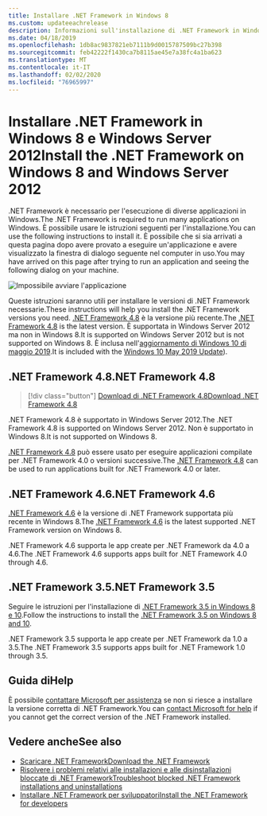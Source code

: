```yaml
---
title: Installare .NET Framework in Windows 8
ms.custom: updateeachrelease
description: Informazioni sull'installazione di .NET Framework in Windows 8
ms.date: 04/18/2019
ms.openlocfilehash: 1db8ac9837821eb7111b9d0015787509bc27b398
ms.sourcegitcommit: feb42222f1430ca7b8115ae45e7a38fc4a1ba623
ms.translationtype: MT
ms.contentlocale: it-IT
ms.lasthandoff: 02/02/2020
ms.locfileid: "76965997"
---
```

# <a name="install-the-net-framework-on-windows-8-and-windows-server-2012"></a><span data-ttu-id="96d6c-103">Installare .NET Framework in Windows 8 e Windows Server 2012</span><span class="sxs-lookup"><span data-stu-id="96d6c-103">Install the .NET Framework on Windows 8 and Windows Server 2012</span></span>

<span data-ttu-id="96d6c-104">.NET Framework è necessario per l'esecuzione di diverse applicazioni in Windows.</span><span class="sxs-lookup"><span data-stu-id="96d6c-104">The .NET Framework is required to run many applications on Windows.</span></span> <span data-ttu-id="96d6c-105">È possibile usare le istruzioni seguenti per l'installazione.</span><span class="sxs-lookup"><span data-stu-id="96d6c-105">You can use the following instructions to install it.</span></span> <span data-ttu-id="96d6c-106">È possibile che si sia arrivati a questa pagina dopo avere provato a eseguire un'applicazione e avere visualizzato la finestra di dialogo seguente nel computer in uso.</span><span class="sxs-lookup"><span data-stu-id="96d6c-106">You may have arrived on this page after trying to run an application and seeing the following dialog on your machine.</span></span>

![Impossibile avviare l'applicazione](./media/this-application-could-not-be-started.png)

<span data-ttu-id="96d6c-108">Queste istruzioni saranno utili per installare le versioni di .NET Framework necessarie.</span><span class="sxs-lookup"><span data-stu-id="96d6c-108">These instructions will help you install the .NET Framework versions you need.</span></span> <span data-ttu-id="96d6c-109">[.NET Framework 4.8](https://github.com/Microsoft/dotnet/tree/master/releases/net48) è la versione più recente.</span><span class="sxs-lookup"><span data-stu-id="96d6c-109">The [.NET Framework 4.8](https://github.com/Microsoft/dotnet/tree/master/releases/net48) is the latest version.</span></span> <span data-ttu-id="96d6c-110">È supportata in Windows Server 2012 ma non in Windows 8.</span><span class="sxs-lookup"><span data-stu-id="96d6c-110">It is supported on Windows Server 2012 but is not supported on Windows 8.</span></span> <span data-ttu-id="96d6c-111">È inclusa nell'[aggiornamento di Windows 10 di maggio 2019](https://support.microsoft.com/help/4028685/windows-10-get-the-update).</span><span class="sxs-lookup"><span data-stu-id="96d6c-111">It is included with the [Windows 10 May 2019 Update](https://support.microsoft.com/help/4028685/windows-10-get-the-update)).</span></span>

## <a name="net-framework-48"></a><span data-ttu-id="96d6c-112">.NET Framework 4.8</span><span class="sxs-lookup"><span data-stu-id="96d6c-112">.NET Framework 4.8</span></span>

> [!div class="button"]
> [<span data-ttu-id="96d6c-113">Download di .NET Framework 4.8</span><span class="sxs-lookup"><span data-stu-id="96d6c-113">Download .NET Framework 4.8</span></span>](https://dotnet.microsoft.com/download/dotnet-framework/net48)

<span data-ttu-id="96d6c-114">.NET Framework 4.8 è supportato in Windows Server 2012.</span><span class="sxs-lookup"><span data-stu-id="96d6c-114">The .NET Framework 4.8 is supported on Windows Server 2012.</span></span> <span data-ttu-id="96d6c-115">Non è supportato in Windows 8.</span><span class="sxs-lookup"><span data-stu-id="96d6c-115">It is not supported on Windows 8.</span></span>

<span data-ttu-id="96d6c-116">[.NET Framework 4.8](https://github.com/Microsoft/dotnet/tree/master/releases/net48) può essere usato per eseguire applicazioni compilate per .NET Framework 4.0 o versioni successive.</span><span class="sxs-lookup"><span data-stu-id="96d6c-116">The [.NET Framework 4.8](https://github.com/Microsoft/dotnet/tree/master/releases/net48) can be used to run applications built for .NET Framework 4.0 or later.</span></span>

## <a name="net-framework-46"></a><span data-ttu-id="96d6c-117">.NET Framework 4.6</span><span class="sxs-lookup"><span data-stu-id="96d6c-117">.NET Framework 4.6</span></span>

<span data-ttu-id="96d6c-118">[.NET Framework 4.6](https://dotnet.microsoft.com/download/dotnet-framework/net46) è la versione di .NET Framework supportata più recente in Windows 8.</span><span class="sxs-lookup"><span data-stu-id="96d6c-118">The [.NET Framework 4.6](https://dotnet.microsoft.com/download/dotnet-framework/net46) is the latest supported .NET Framework version on Windows 8.</span></span>

<span data-ttu-id="96d6c-119">.NET Framework 4.6 supporta le app create per .NET Framework da 4.0 a 4.6.</span><span class="sxs-lookup"><span data-stu-id="96d6c-119">The .NET Framework 4.6 supports apps built for .NET Framework 4.0 through 4.6.</span></span>

## <a name="net-framework-35"></a><span data-ttu-id="96d6c-120">.NET Framework 3.5</span><span class="sxs-lookup"><span data-stu-id="96d6c-120">.NET Framework 3.5</span></span>

<span data-ttu-id="96d6c-121">Seguire le istruzioni per l'installazione di [.NET Framework 3.5 in Windows 8 e 10](dotnet-35-windows-10.md).</span><span class="sxs-lookup"><span data-stu-id="96d6c-121">Follow the instructions to install the [.NET Framework 3.5 on Windows 8 and 10](dotnet-35-windows-10.md).</span></span>

<span data-ttu-id="96d6c-122">.NET Framework 3.5 supporta le app create per .NET Framework da 1.0 a 3.5.</span><span class="sxs-lookup"><span data-stu-id="96d6c-122">The .NET Framework 3.5 supports apps built for .NET Framework 1.0 through 3.5.</span></span>

## <a name="help"></a><span data-ttu-id="96d6c-123">Guida di</span><span class="sxs-lookup"><span data-stu-id="96d6c-123">Help</span></span>

<span data-ttu-id="96d6c-124">È possibile [contattare Microsoft per assistenza](mailto:dotnet-install-help@service.microsoft.com?subject=Install-Help) se non si riesce a installare la versione corretta di .NET Framework.</span><span class="sxs-lookup"><span data-stu-id="96d6c-124">You can [contact Microsoft for help](mailto:dotnet-install-help@service.microsoft.com?subject=Install-Help) if you cannot get the correct version of the .NET Framework installed.</span></span>

## <a name="see-also"></a><span data-ttu-id="96d6c-125">Vedere anche</span><span class="sxs-lookup"><span data-stu-id="96d6c-125">See also</span></span>

- [<span data-ttu-id="96d6c-126">Scaricare .NET Framework</span><span class="sxs-lookup"><span data-stu-id="96d6c-126">Download the .NET Framework</span></span>](https://dotnet.microsoft.com/download)
- [<span data-ttu-id="96d6c-127">Risolvere i problemi relativi alle installazioni e alle disinstallazioni bloccate di .NET Framework</span><span class="sxs-lookup"><span data-stu-id="96d6c-127">Troubleshoot blocked .NET Framework installations and uninstallations</span></span>](troubleshoot-blocked-installations-and-uninstallations.md)
- [<span data-ttu-id="96d6c-128">Installare .NET Framework per sviluppatori</span><span class="sxs-lookup"><span data-stu-id="96d6c-128">Install the .NET Framework for developers</span></span>](guide-for-developers.md)
